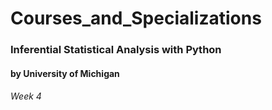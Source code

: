 # Courses_and_Specializations
### Inferential Statistical Analysis with Python
#### by University of Michigan

###### Week 4